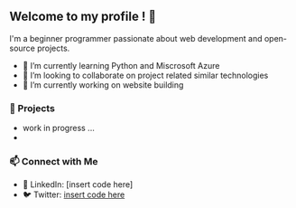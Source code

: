 ## Welcome to my profile ! 👋
I'm a beginner programmer passionate about web development and open-source projects.

- 🌱 I’m currently learning Python and Miscrosoft Azure
- 👯 I’m looking to collaborate on project related similar technologies
- 🔭 I’m currently working on website building

### 🔨 Projects
- work in progress ...
-

### 📫 Connect with Me
- 💼 LinkedIn: [insert code here]
- 🐦 Twitter: [insert code here](what?)

<!--
**Helmutdo/Helmutdo** is a ✨ _special_ ✨ repository because its `README.md` (this file) appears on your GitHub profile.

Here are some ideas to get you started:

- 🔭 I’m currently working on ...
- 🌱 I’m currently learning ...
- 👯 I’m looking to collaborate on ...
- 🤔 I’m looking for help with ...
- 💬 Ask me about ...
- 📫 How to reach me: ...
- 😄 Pronouns: ...
- ⚡ Fun fact: ...
-->
